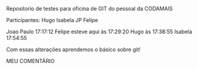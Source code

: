 ﻿Repositorio de testes para oficina de GIT do pessoal da CODAMAIS

Participantes:
Hugo
Isabela
JP
Felipe 

Joao Paulo 17:17:12
Felipe esteve aqui às 17:29:20
Hugo às 17:38:55
Isabela 17:54:55

Com essas alterações aprendemos o básico sobre git!

MEU COMENTÁRIO
